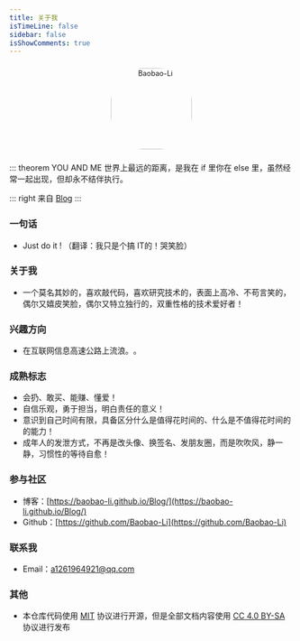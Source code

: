 ```yaml
---
title: 关于我
isTimeLine: false
sidebar: false
isShowComments: true
---
```


<p align="center">
  <img style="border-radius:41%;pointer-events:none;transform: scale(0.9);" :src="$withBase('/img/logo.jpg')" alt="Baobao-Li" width=160>
</p>

<div class="outerLink">
  <div class="outerLink_item" @click="linkEvent(item.href)" v-for="(item,index) in outerLink" :key="index">
    <i v-bind:class="[item.icon ? 'iconfont ' + item.icon : '']"></i>
    <div><span></span></div>
  </div>
</div>
<!-- 时间 -->
<Times/>
<!-- 线条 -->
<CanvasNest color="255,0,0"/>

::: theorem YOU AND ME
世界上最远的距离，是我在 if 里你在 else 里，虽然经常一起出现，但却永不结伴执行。

::: right
来自 [Blog](https://baobao-li.github.io/Blog/)
:::


### 一句话

- Just do it !    （翻译：我只是个搞 IT的！哭笑脸）

### 关于我

- 一个莫名其妙的，喜欢敲代码，喜欢研究技术的，表面上高冷、不苟言笑的，偶尔又嬉皮笑脸，偶尔又特立独行的，双重性格的技术爱好者！

### 兴趣方向

- 在互联网信息高速公路上​流浪。​。​

### 成熟标志

- 会扔、敢买、能赚、懂爱！
- 自信乐观，勇于担当，明白责任的意义！
- 意识到自己时间有限，具备区分什么是值得花时间的、什么是不值得花时间的的能力！
- 成年人的发泄方式，不再是改头像、换签名、发朋友圈，而是吹吹风，静一静，习惯性的等待自愈！

### 参与社区

- 博客：[https://baobao-li.github.io/Blog/](https://baobao-li.github.io/Blog/)
- Github：[https://github.com/Baobao-Li](https://github.com/Baobao-Li)

### 联系我

- <i class="zi zi_envelopeBold" zico="黑信封"></i> Email：[a1261964921@qq.com](mailto:a1261964921@qq.com)

### 其他

- 本仓库代码使用 [MIT](https://github.com/SigureMo/notev/blob/master/LICENSE) 协议进行开源，但是全部文档内容使用 [CC 4.0 BY-SA](https://creativecommons.org/licenses/by-sa/4.0/) 协议进行发布




<script>

export default {
  data(){
    return {
      outerLink: [
        {
          href: "",
          icon: "reco-mayun"
        },
        {
          href: "",
          icon: "reco-mail"
        },
        {
          href: "https://github.com/Baobao-Li/Blog",
          icon: "reco-github"
        },
        {
          href: "",
          icon: "reco-twitter"
        },
        {
          href: "",
          icon: "reco-qq"
        }
      ]
    }
  },
  methods: {
    linkEvent(href){
      window.open(href)
    }
  }
};
</script>

<style lang="scss">
  @import "./index.scss";
</style>